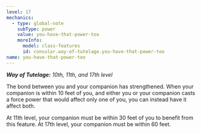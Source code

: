 ```yaml
---
level: 17
mechanics:
  - type: global-note
    subType: power
    value: you-have-that-power-too
    moreInfo:
      model: class-features
      id: consular.way-of-tutelage.you-have-that-power-too
name: you-have-that-power-too
---
```

_**Way of Tutelage:** 10th, 11th, and 17th level_
The bond between you and your companion has strengthened. When your companion is within 10 feet of you, and either you or your companion casts a force power that would affect only one of you, you can instead have it affect both.
At 11th level, your companion must be within 30 feet of you to benefit from this feature. At 17th level, your companion must be within 60 feet.